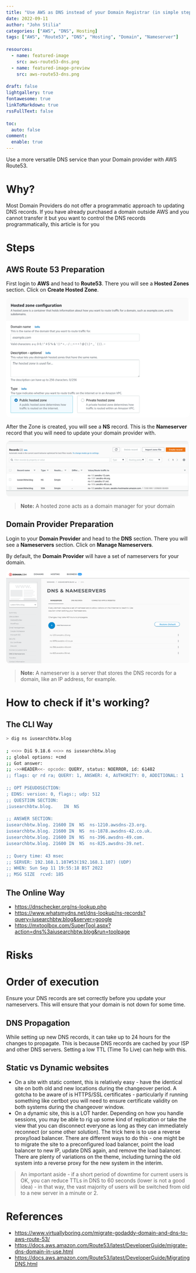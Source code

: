 ```yaml
---
title: "Use AWS as DNS instead of your Domain Registrar (in simple steps)."
date: 2022-09-11
author: "John Stilia"
categories: ["AWS", "DNS", Hosting]
tags: ["AWS", "Route53", "DNS", "Hosting", "Domain", "Nameserver"]

resources:
  - name: featured-image
    src: aws-route53-dns.png
  - name: featured-image-preview
    src: aws-route53-dns.png

draft: false
lightgallery: true
fontawesome: true
linkToMarkdown: true
rssFullText: false

toc:
  auto: false
comment:
  enable: true
---
```


<style>
img {
    box-shadow: inset 10px 10px 60px #fff;
    -moz-border-radius:25px;
    border-radius:10px;
}
</style>

Use a more versatile DNS service than your Domain provider with AWS Route53.

<!--more-->

# Why?

Most Domain Providers do not offer a programmatic approach to updating DNS records.
If you have already purchased a domain outside AWS and you cannot transfer it but you want to control the DNS records programmatically, this article is for you

# Steps

## AWS Route 53 Preparation

First login to **AWS** and head to **Route53**.
There you will see a **Hosted Zones** section. Click on **Create Hosted Zone**.

![Create Hosted Zone](create-hosted-zone.png)

After the Zone is created, you will see a **NS** record. This is the **Nameserver** record that you will need to update your domain provider with.

<!--insert image of NS reccords  -->

![DNS Records](dns-records.png)

> **Note:** A hosted zone acts as a domain manager for your domain

## Domain Provider Preparation

Login to your **Domain Provider** and head to the **DNS** section.
There you will see a **Nameservers** section. Click on **Manage Nameservers**.

By default, the **Domain Provider** will have a set of nameservers for your domain.

![Domain Nameservers](domain-registar-nsrecord.png)

> **Note:** A nameserver is a server that stores the DNS records for a domain, like an IP address, for example.

# How to check if it's working?

## The CLI Way

```bash
> dig ns iusearchbtw.blog

; <<>> DiG 9.18.6 <<>> ns iusearchbtw.blog
;; global options: +cmd
;; Got answer:
;; ->>HEADER<<- opcode: QUERY, status: NOERROR, id: 61482
;; flags: qr rd ra; QUERY: 1, ANSWER: 4, AUTHORITY: 0, ADDITIONAL: 1

;; OPT PSEUDOSECTION:
; EDNS: version: 0, flags:; udp: 512
;; QUESTION SECTION:
;iusearchbtw.blog.    IN  NS

;; ANSWER SECTION:
iusearchbtw.blog. 21600 IN  NS  ns-1210.awsdns-23.org.
iusearchbtw.blog. 21600 IN  NS  ns-1878.awsdns-42.co.uk.
iusearchbtw.blog. 21600 IN  NS  ns-396.awsdns-49.com.
iusearchbtw.blog. 21600 IN  NS  ns-825.awsdns-39.net.

;; Query time: 43 msec
;; SERVER: 192.168.1.107#53(192.168.1.107) (UDP)
;; WHEN: Sun Sep 11 19:55:18 BST 2022
;; MSG SIZE  rcvd: 185

```

## The Online Way

- <https://dnschecker.org/ns-lookup.php>
- <https://www.whatsmydns.net/dns-lookup/ns-records?query=iusearchbtw.blog&server=google>
- <https://mxtoolbox.com/SuperTool.aspx?action=dns%3aiusearchbtw.blog&run=toolpage>

# Risks

# Order of execution

Ensure your DNS records are set correctly before you update your nameservers.
This will ensure that your domain is not down for some time.

## DNS Propagation

While setting up new DNS records, it can take up to 24 hours for the changes to propagate. This is because DNS records are cached by your ISP and other DNS servers.
Setting a low TTL (Time To Live) can help with this.

## Static vs Dynamic websites

- On a site with static content, this is relatively easy - have the identical site on both old and new locations during the changeover period. A gotcha to be aware of is HTTPS/SSL certificates - particularly if running something like certbot you will need to ensure certificate validity on both systems during the changeover window.
- On a dynamic site, this is a LOT harder. Depending on how you handle sessions, you may be able to rig up some kind of replication or take the view that you can disconnect everyone as long as they can immediately reconnect (or some other solution). The trick here is to use a reverse proxy/load balancer. There are different ways to do this - one might be to migrate the site to a preconfigured load balancer, point the load balancer to new IP, update DNS again, and remove the load balancer. There are plenty of variations on the theme, including turning the old system into a reverse proxy for the new system in the interim.

> An important aside - if a short period of downtime for current users is OK, you can reduce TTLs in DNS to 60 seconds (lower is not a good idea) - in that way, the vast majority of users will be switched from old to a new server in a minute or 2.

# References

- <https://www.virtuallyboring.com/migrate-godaddy-domain-and-dns-to-aws-route-53/>
- <https://docs.aws.amazon.com/Route53/latest/DeveloperGuide/migrate-dns-domain-in-use.html>
- <https://docs.aws.amazon.com/Route53/latest/DeveloperGuide/MigratingDNS.html>

